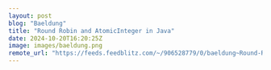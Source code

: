 ```yaml
---
layout: post
blog: "Baeldung"
title: "Round Robin and AtomicInteger in Java"
date: 2024-10-20T16:20:25Z
image: images/baeldung.png
remote_url: "https://feeds.feedblitz.com/~/906528779/0/baeldung~Round-Robin-and-AtomicInteger-in-Java"
---
```

